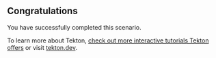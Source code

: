 ## Congratulations

You have successfully completed this scenario.

To learn more about Tekton, [check out more interactive tutorials Tekton offers](try.tekton.dev)
or visit [tekton.dev](tekton.dev).